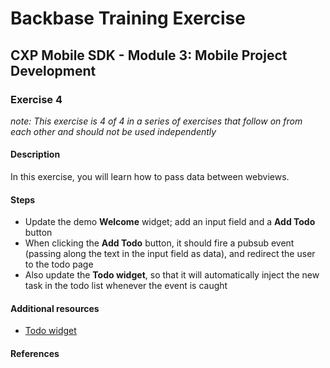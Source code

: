 # Backbase Training Exercise

## CXP Mobile SDK - Module 3: Mobile Project Development

### Exercise 4

_note: This exercise is 4 of 4 in a series of exercises that follow on from each other and should not be used independently_

#### Description

In this exercise, you will learn how to pass data between webviews.

#### Steps

 - Update the demo **Welcome** widget; add an input field and a **Add Todo** button
 - When clicking the **Add Todo** button, it should fire a pubsub event (passing along the text in the input field as data), and redirect the user to the todo page
 - Also update the **Todo widget**, so that it will automatically inject the new task in the todo list whenever the event is caught

#### Additional resources

 - [Todo widget](../../Resources/todo-widget/)

#### References
